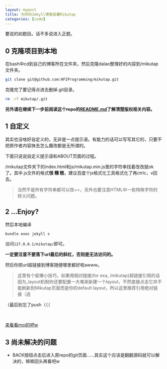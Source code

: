 ```yaml
---
layout: mypost
title: 为你的Jekyll博客部署Mikutap
categories: [code]
---
```


要说的如题目。话不多说进入正题。

## 0 克隆项目到本地

在bash中cd到自己的博客所在文件夹，然后克隆dalao整理好的内容到/mikutap文件夹。

```bash
git clone git@github.com:HFIProgramming/mikutap.git
```

克隆完了要记得点进去删掉.git目录。

```bash
rm -rf mikutap/.git
```

**另外请在继续下一步前阅读这个repo的[README.md](https://github.com/HFIProgramming/mikutap/blob/master/README.md)了解清楚版权相关内容。**



## 1 自定义

其实也没啥好自定义的，无非是一点提示语。有能力的话可以写写其它的，只要不把原作者内容抹去怎么魔改都是无所谓的。

下面只说说自定义提示语和ABOUT页面的过程。

/mikutap文件夹下的index.html和js/mikutap.min.js里的字符串找着改改就ok了。其中.js文件的格式**很 糟 糕**，建议百度个js格式化工具格式化了再ctrlc，v回去。

> 当然不是所有字符串都可以改==，另外也要注意HTML中一些特殊字符的转义问题。



## 2 ...Enjoy?

然后本地编译

```bash
bundle exec jekyll s
```

访问```127.0.0.1/mikutap/```即可。

**一定要注意不要落下url最后的斜杠，否则是无法访问的。**

然后你把url超链接到博客随便哪里都好啦awww。

> 这里有个偷懒小技巧，如果用相对链接(for exa, /mikutap)超链接引用的话因为_layout机制你还要配置一大堆来新建一个layout，不然直接点击它并不能刷新到Mikutap页面而是你的default layout，所以这里推荐引用绝对链接（逃

（最后别忘了push（（（

<br>

[来看看moi的吧w](https://rain.moimo.me/mikutap/)



## 3 尚未解决的问题

- BACK按钮点击后进入原repo的git页面……其实这个应该是翻翻源码就可以解决的，嘛嘛回头再看吧w

